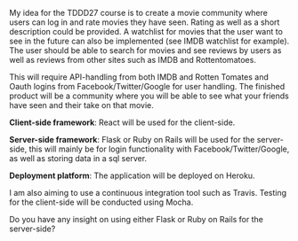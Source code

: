 My idea for the TDDD27 course is to create a movie community where users can log in and rate movies they have seen. Rating as well as a short description could be provided. A watchlist for movies that the user want to see in the future can also be implemented (see IMDB watchlist for example). The user should be able to search for movies and see reviews by users as well as reviews from other sites such as IMDB and Rottentomatoes.

This will require API-handling from both IMDB and Rotten Tomates and Oauth logins from Facebook/Twitter/Google for user handling. The finished product will be a community where you will be able to see what your friends have seen and their take on that movie.

**Client-side framework**: React will be used for the client-side.

**Server-side framework**: Flask or Ruby on Rails will be used for the server-side, this will mainly be for login functionality with Facebook/Twitter/Google, as well as storing data in a sql server.

**Deployment platform**: The application will be deployed on Heroku.

I am also aiming to use a continuous integration tool such as Travis. Testing for the client-side will be conducted using Mocha.

Do you have any insight on using either Flask or Ruby on Rails for the server-side?
